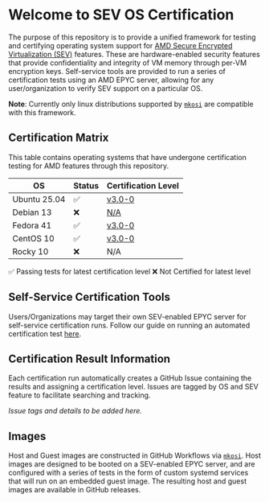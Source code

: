 # Welcome to SEV OS Certification


The purpose of this repository is to provide a unified framework for testing and certifying operating system support for [AMD Secure Encrypted Virtualization (SEV)](https://www.amd.com/en/developer/sev.html) features. These are hardware-enabled security features that provide confidentiality and integrity of VM memory through per-VM encryption keys. Self-service tools are provided to run a series of certification tests using an AMD EPYC server, allowing for any user/organization to verify SEV support on a particular OS. 

**Note**: Currently only linux distributions supported by [`mkosi`](https://github.com/systemd/mkosi) are compatible with this framework.

## Certification Matrix

This table contains operating systems that have undergone certification testing for AMD features through this repository. 

| OS |  Status |  Certification Level |
|---|---|---|
| Ubuntu 25.04 |  ✅ |  [v3.0-0](https://github.com/AMDEPYC/sev-certify/issues/154) |
| Debian 13 |  ❌ |  [N/A](https://github.com/AMDEPYC/sev-certify/issues/152) |
| Fedora 41 |  ✅ |  [v3.0-0](https://github.com/AMDEPYC/sev-certify/issues/153) |
| CentOS 10 |  ✅ |  [v3.0-0](https://github.com/AMDEPYC/sev-certify/issues/151) |
| Rocky 10 |  ❌ |  N/A |

✅ Passing tests for latest certification level
❌ Not Certified for latest level

## Self-Service Certification Tools


Users/Organizations may target their own SEV-enabled EPYC server for self-service certification runs. Follow our guide on running an automated certification test [here](https://github.com/AMDEPYC/sev-certify/blob/main/docs/how-to-generate-certs.md).

## Certification Result Information

Each certification run automatically creates a GitHub Issue containing the results and assigning a certification level. Issues are tagged by OS and SEV feature to facilitate searching and tracking.

_Issue tags and details to be added here._

## Images


Host and Guest images are constructed in GitHub Workflows via [`mkosi`](https://github.com/systemd/mkosi). Host images are designed to be booted on a SEV-enabled EPYC server, and are configured with a series of tests in the form of custom systemd services that will run on an embedded guest image. The resulting host and guest images are available in GitHub releases.


